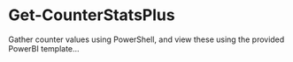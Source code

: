 # Get-CounterStatsPlus
Gather counter values using PowerShell, and view these using the provided PowerBI template...

